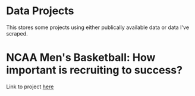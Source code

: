 # Data Projects

This stores some projects using either publically available data or data I've scraped.

# NCAA Men's Basketball: How important is recruiting to success?
Link to project [here](cbb-recruiting/README.md)